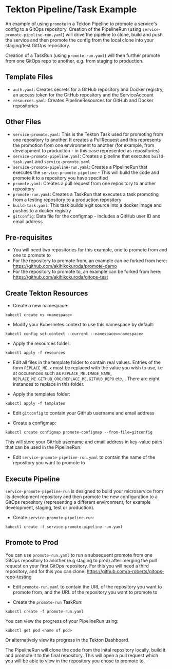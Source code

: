 # Tekton Pipeline/Task Example  

An example of using `promote` in a Tekton Pipeline to promote a service's config to a GitOps repository.  Creation of the PipelineRun (using `service-promote-pipeline-run.yaml`) will drive the pipeline to clone, build and push the service and then promote the config from the local clone into your staging/test GitOps repository.

Creation of a TaskRun (using `promote-run.yaml`) will then further promote from one GitOps repo to another, e.g. from staging to production.

## Template Files

- `auth.yaml`: Creates secrets for a GitHub repository and Docker registry, an access token for the GitHub repository and the ServiceAccount
- `resources.yaml`: Creates PipelineResources for GitHub and Docker repositories

## Other Files
- `service-promote.yaml`: This is the Tekton Task used for promoting from one repository to another. It creates a PullRequest and this represents the promotion from one environment to another (for example, from development to production - in this case represented as repositories)
- `service-promote-pipeline.yaml`: Creates a pipeline that executes `build-task.yaml` and `service-promote.yaml`
- `service-promote-pipeline-run.yaml`: Creates a PipelineRun that executes the `service-promote-pipeline` - This will build the code and promote it to a repository you have specified
- `promote.yaml`: Creates a pull request from one repository to another repository
- `promote-run.yaml`: Creates a TaskRun that executes a task promoting from a testing repository to a production repository
- `build-task.yaml`: This task builds a git source into a docker image and pushes to a docker registry
- `gitconfig`: Data file for the configmap - includes a GitHub user ID and email address

## Pre-requisites

- You will need two repositories for this example, one to promote from and one to promote to 
- For the repository to promote from, an example can be forked from here: https://github.com/akihikokuroda/promote-demo
- For the repository to promote to, an example can be forked from here:
https://github.com/akihikokuroda/gitops-test

## Create Tekton Resources

- Create a new namespace:
```shell
kubectl create ns <namespace>
```

- Modify your Kubernetes context to use this namespace by default:
```shell 
kubectl config set-context --current --namespace=<namespace>
```

- Apply the resources folder:
```shell 
kubectl apply -f resources
```

- Edit all files in the template folder to contain real values. Entries of the form `REPLACE_ME.x` must be replaced with the value you wish to use, i.e at occurences such as `REPLACE_ME.IMAGE_NAME`, `REPLACE_ME.GITHUB_ORG/REPLACE_ME.GITHUB_REPO` etc... There are eight instances to replace in this folder.

- Apply the templates folder:
```shell 
kubectl apply -f templates
```
- Edit `gitconfig` to contain your GitHub username and email address

- Create a configmap:
```shell
kubectl create configmap promote-configmap --from-file=gitconfig
```
This will store your GitHub username and email address in key-value pairs that can be used in the PipelineRun. 

- Edit `service-promote-pipeline-run.yaml` to contain the name of the repository you want to promote to

## Execute Pipeline

`service-promote-pipeline-run` is designed to build your microservice from its development repository and then promote the new configuration to a GitOps repository (representing a different environment, for example development, staging, test or production).

- Create `service-promote-pipeline-run`:
```shell
kubectl create -f service-promote-pipeline-run.yaml
```

## Promote to Prod

You can use `promote-run.yaml` to run a subsequent promote from one GitOps repository to another (e.g staging to prod) after merging the pull request on your first GitOps repository. For this you will need a third repository, and for this you can clone: https://github.com/a-roberts/gitops-repo-testing

- Edit `promote-run.yaml` to contain the URL of the repository you want to promote from, and the URL of the repository you want to promote to

- Create the `promote-run` TaskRun:
```shell
kubectl create -f promote-run.yaml
```

You can view the progress of your PipelineRun using: 
```shell
kubectl get pod <name of pod>
```
Or alternatively view its progress in the Tekton Dashboard.

The PipelineRun will clone the code from the inital repository locally, build it and promote it to the final repository. This will open a pull request which you will be able to view in the repository you chose to promote to.

